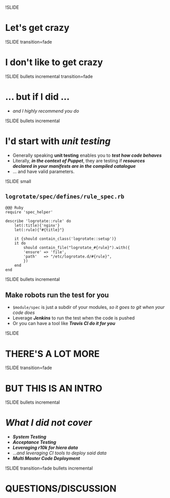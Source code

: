 !SLIDE 

# Let's get crazy #

!SLIDE transition=fade

# I don't like to get crazy #

!SLIDE bullets incremental transition=fade

# ... but if I did ... #
* *and I highly recommend you do*

!SLIDE bullets incremental 

# I'd start with ***unit testing***

* Generally speaking **unit testing** enables you to ***test how code behaves*** 
* Literally, ***in the context of Puppet***, they are testing if ***resources declared in your manifests are in the compiled catalogue*** 
* ... and have valid parameters. 

!SLIDE small

## ```logrotate/spec/defines/rule_spec.rb```

	@@@ Ruby
	require 'spec_helper'

	describe 'logrotate::rule' do
		let(:title){'nginx'}
		let(:rule){"#{title}"}
		
		it {should contain_class('logrotate::setup')}
		it do
			should contain_file("logrotate_#{rule}").with({
			'ensure' => 'file',
			'path'   => "/etc/logrotate.d/#{rule}",
			})
		end
	end

!SLIDE bullets incremental

## **Make robots run the test for you** 
* ```$module/spec``` is just a subdir of your modules, *so it goes to git when your code does*
* Leverage ***Jenkins*** to run the test when the code is pushed
* Or you can have a tool like ***Travis CI do it for you*** 

!SLIDE 

# THERE'S A LOT MORE #

!SLIDE transition=fade

# BUT THIS IS AN INTRO #

!SLIDE bullets incremental

# *What I did not cover* 
* ***System Testing***
* ***Acceptance Testing***
* ***Leveraging r10k for hiera data*** 
* ...*and leveraging CI tools to deploy said data*
* ***Multi Master Code Deployment***

!SLIDE transition=fade bullets incremental

# QUESTIONS/DISCUSSION #


